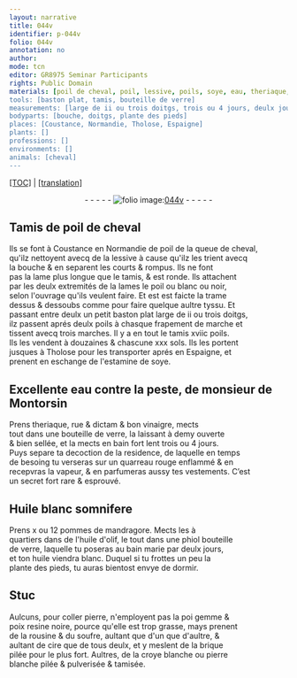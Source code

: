 ```yaml
---
layout: narrative
title: 044v
identifier: p-044v
folio: 044v
annotation: no
author:
mode: tcn
editor: GR8975 Seminar Participants
rights: Public Domain
materials: [poil de cheval, poil, lessive, poils, soye, eau, theriaque, rue, dictam, vinaigre, verre, Huile blanc, pommes de mandragore, huile d'olif, huile, Stuc, coller, pierre, gemme, poix resine noire, rousine, soufre, cire, brique pilée, croye blanche, pierre blanche pilée & pulverisée & tamisée]
tools: [baston plat, tamis, bouteille de verre]
measurements: [large de ii ou trois doitgs, trois ou 4 jours, deulx jours, aultant que d'un que d'aultre]
bodyparts: [bouche, doitgs, plante des pieds]
places: [Coustance, Normandie, Tholose, Espaigne]
plants: []
professions: []
environments: []
animals: [cheval]
---
```


<p><a href="{{ site.baseurl }}/normalized/">[TOC]</a> | <a href="{{ site.baseurl }}/texts/p-044v_tl/" target="_blank">[translation]</a></p><div class="folio" align="center">- - - - - <a href="http://gallica.bnf.fr/ark:/12148/btv1b10500001g/f94.image" target="_blank"><img src="https://cu-mkp.github.io/2017-workshop-edition/assets/photo-icon.png" alt="folio image: " style="display:inline-block; margin-bottom:-3px;"/>044v</a> - - - - - </div>  
  

## Tamis de <span class="m">poil de <span class="al">cheval</span></span>

 
Ils se font à <span class="pl">Coustance</span> en <span class="pl">Normandie</span> de <span class="m">poil</span> de la que<span class="exp">u</span>e de <span class="al">cheval</span>,<br/> qu'ilz nettoyent avecq de la <span class="m">lessive</span> à cause qu'ilz les trient avecq<br/> la <span class="bp">bouche</span> & en separent les courts & rompus. Ils ne font<br/> pas la lame plus longue que le tamis, & est ronde. Ils attachent<br/> par les deulx extremités de la lames le <span class="m">poil</span> ou blanc ou noir,<br/> selon l'ouvrage qu'ils veulent faire. Et est <span class="del">est</span> faicte la trame<br/> dessus & dessoubs comme pour faire quelque aultre tyssu. Et<br/> passant entre deulx un petit <span class="tl">baston plat</span> <span class="ms">large de ii ou trois <span class="bp">doitgs</span></span>,<br/> ilz passent aprés deulx <span class="m">poils</span> à chasque frapem<span class="exp">ent</span> de marche et<br/> tissent avecq trois marches. Il y a en tout le <span class="tl">tamis</span> xviic <span class="m">poils</span>.<br/> Ils les vendent à douzaines & chascune xxx s<span class="exp">ols</span>. Ils les portent<br/> jusques à <span class="pl">Th<span class="exp">o</span>l<span class="exp">o</span>se</span> pour les transporter aprés en <span class="pl">Espaigne</span>, et<br/> prenent en eschange de l'estamine de <span class="m">soye</span>.

 
  

## Excellente <span class="m">eau</span> co<span class="exp">n</span>tre la peste, de <span class="pn">m<span class="exp">onsieu</span>r de Montorsin</span>

 
Prens <span class="m">theriaque</span>, <span class="m">rue</span> & <span class="m">dictam</span> & bon <span class="m">vinaigre</span>, mects<br/> tout dans une <span class="tl">bouteille de <span class="m">verre</span></span>, la laissant à demy ouverte<br/> & bien sellée, et la mects en bain fort lent <span class="ms">trois ou 4 jours</span>.<br/> Puys separe ta decoction de la residence, de laquelle en temps<br/> de besoing tu verseras sur un quarreau rouge enflammé & en<br/> recepvras la vapeur, & en parfumeras aussy tes vestem<span class="exp">ents</span>. C’est<br/> un secret fort rare & esprouvé.

 
  

## <span class="m">Huile blanc</span> somnifere

 
Prens x ou 12 <span class="m">pommes de mandragore</span>. Mects les à<br/> quartiers dans de l'<span class="m">huile d'olif</span>, le tout dans une <span class="del">phiol</span> <span class="tl">bouteille<br/> de <span class="m">verre</span></span>, laquelle tu poseras au bain marie par <span class="ms">deulx jours</span>,<br/> et ton <span class="m">huile</span> viendra blanc. Duquel si tu frottes un peu la<br/> <span class="bp">plante des pieds</span>, tu auras bientost envye de dormir.

 
  

## <span class="m">Stuc</span>

 
Aulcuns, pour <span class="m">coller</span> <span class="m">pierre</span>, n'employent pas la <span class="del">poi</span> <span class="m">gemme</span> &<br/> <span class="m">poix resine noire</span>, pource qu'elle est trop grasse, mays prenent<br/> de la <span class="m">rousine</span> & du <span class="m">soufre</span>, <span class="ms">aultant <span class="del">que</span> d'un que d'aultre</span>, &<br/> aultant de <span class="m">cire</span> que de tous deulx, et y meslent de la <span class="m">brique<br/> pilée</span> pour le plus fort. Aultres, de la <span class="m">croye blanche</span> ou <span class="m">pierre<br/> blanche pilée & pulverisée & tamisée</span>.


